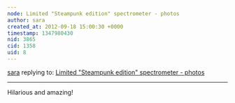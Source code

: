 ```yaml
---
node: Limited "Steampunk edition" spectrometer - photos
author: sara
created_at: 2012-09-18 15:00:30 +0000
timestamp: 1347980430
nid: 3865
cid: 1358
uid: 8
---
```




[sara](../profile/sara) replying to: [Limited "Steampunk edition" spectrometer - photos](../notes/warren/9-18-2012/limited-steampunk-edition-spectrometer-photos)

----
Hilarious and amazing!